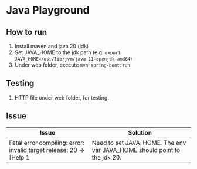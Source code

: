 # Java Playground

## How to run

1. Install maven and java 20 (jdk)
2. Set JAVA_HOME to the jdk path (e.g. `export JAVA_HOME=/usr/lib/jvm/java-11-openjdk-amd64`)
3. Under web folder, execute `mvn spring-boot:run`

## Testing

1. HTTP file under web folder, for testing.

## Issue

| Issue                                                               | Solution                                                                 |
|---------------------------------------------------------------------|--------------------------------------------------------------------------|
| Fatal error compiling: error: invalid target release: 20 -> [Help 1 | Need to set JAVA_HOME. The env var JAVA_HOME should point to the jdk 20. |


